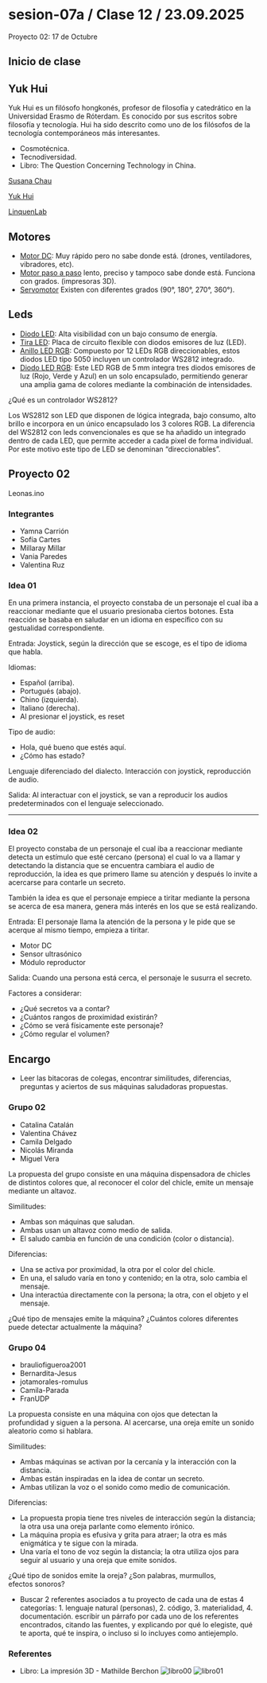 # sesion-07a / Clase 12 / 23.09.2025

Proyecto 02:  17 de Octubre

## Inicio de clase

## Yuk Hui

Yuk Hui es un filósofo hongkonés, profesor de filosofía y catedrático en la Universidad Erasmo de Róterdam. Es conocido por sus escritos sobre filosofía y tecnología. Hui ha sido descrito como uno de los filósofos de la tecnología contemporáneos más interesantes.

- Cosmotécnica.
- Tecnodiversidad.
- Libro: The Question Concerning Technology in China.

[Susana Chau](https://cl.linkedin.com/in/susana-chau)

[Yuk Hui](https://cajanegraeditora.com.ar/autores/?autor=hui-yuk)

[LinquenLab](https://liquenlab.cl/)

## Motores

- [Motor DC](https://afel.cl/collections/alta-velocidad): Muy rápido pero no sabe donde está. (drones, ventiladores, vibradores, etc).
- [Motor paso a paso](https://afel.cl/collections/paso-a-paso) lento, preciso y tampoco sabe donde está. Funciona con grados. (impresoras 3D).
- [Servomotor](https://afel.cl/collections/servomotores) Existen con diferentes grados (90°, 180°, 270°, 360°).

## Leds

- [Diodo LED](https://afel.cl/products/diodo-led-5mm-ultrabrillante-amarillo): Alta visibilidad con un bajo consumo de energía.
- [Tira LED](https://www.ledstudio.cl/cinta-led-studio-14-4wm-luz-calida-12v-ip20-5-metros/p?idsku=2613&gad_source=1&gad_campaignid=22832701091&gbraid=0AAAAAC3lBbVk3EcqAoN-CH64R4i0s6UVU&gclid=Cj0KCQjwrojHBhDdARIsAJdEJ_fHvfFZk9yQCcxefMnpzpdf753iTM_aG5BkuahinVsrTLfUK7_0E4waAkHYEALw_wcB): Placa de circuito flexible con diodos emisores de luz (LED).
- [Anillo LED RGB](https://afel.cl/products/anillo-led-rgb-neopixel-12-leds-ws2812): Compuesto por 12 LEDs RGB direccionables, estos diodos LED tipo 5050 incluyen un controlador WS2812 integrado.
- [Diodo LED RGB](https://afel.cl/products/diodo-led-rgb-5mm): Este LED RGB de 5 mm integra tres diodos emisores de luz (Rojo, Verde y Azul) en un solo encapsulado, permitiendo generar una amplia gama de colores mediante la combinación de intensidades.

¿Qué es un controlador WS2812?

Los WS2812 son LED que disponen de lógica integrada, bajo consumo, alto brillo e incorpora en un único encapsulado los 3 colores RGB. La diferencia del WS2812 con leds convencionales es que se ha añadido un integrado dentro de cada LED, que permite acceder a cada pixel de forma individual. Por este motivo este tipo de LED se denominan “direccionables”.

## Proyecto 02

Leonas.ino

### Integrantes

- Yamna Carrión
- Sofía Cartes
- Millaray Millar
- Vania Paredes
- Valentina Ruz

### Idea 01

En una primera instancia, el proyecto constaba de un personaje el cual iba a reaccionar mediante que el usuario presionaba ciertos botones. Esta reacción se basaba en saludar en un idioma en específico con su gestualidad correspondiente.

Entrada: Joystick, según la dirección que se escoge, es el tipo de idioma que habla.

Idiomas:

- Español (arriba).
- Portugués (abajo).
- Chino (izquierda).
- Italiano (derecha).
- Al presionar el joystick, es reset

Tipo de audio:

- Hola, qué bueno que estés aquí.
- ¿Cómo has estado?

Lenguaje diferenciado del dialecto.
Interacción con joystick, reproducción de audio.

Salida: Al interactuar con el joystick, se van a reproducir los audios predeterminados con el lenguaje seleccionado.

--------

### Idea 02

El proyecto constaba de un personaje el cual iba a reaccionar mediante detecta un estímulo que esté cercano (persona) el cual lo va a llamar y detectando la distancia que se encuentra cambiara el audio de reproducción, la idea es que primero llame su atención y después lo invite a acercarse para contarle un secreto.

También la idea es que el personaje empiece a tiritar mediante la persona se acerca de esa manera, genera más interés en los que se está realizando.

Entrada: El personaje llama la atención de la persona y le pide que se acerque al mismo tiempo, empieza a tiritar.

- Motor DC
- Sensor ultrasónico
- Módulo reproductor

Salida: Cuando una persona está cerca, el personaje le susurra el secreto.

Factores a considerar:

- ¿Qué secretos va a contar?
- ¿Cuántos rangos de proximidad existirán?
- ¿Cómo se verá físicamente este personaje?
- ¿Cómo regular el volumen?

## Encargo

- Leer las bitacoras de colegas, encontrar similitudes, diferencias, preguntas y aciertos de sus máquinas saludadoras propuestas.

### Grupo 02 

- Catalina Catalán
- Valentina Chávez
- Camila Delgado
- Nicolás Miranda
- Miguel Vera

La propuesta del grupo consiste en una máquina dispensadora de chicles de distintos colores que, al reconocer el color del chicle, emite un mensaje mediante un altavoz.

Similitudes:
- Ambas son máquinas que saludan.
- Ambas usan un altavoz como medio de salida.
- El saludo cambia en función de una condición (color o distancia).

Diferencias:
- Una se activa por proximidad, la otra por el color del chicle.
- En una, el saludo varía en tono y contenido; en la otra, solo cambia el mensaje.
- Una interactúa directamente con la persona; la otra, con el objeto y el mensaje.

¿Qué tipo de mensajes emite la máquina?
¿Cuántos colores diferentes puede detectar actualmente la máquina?

### Grupo 04

- brauliofigueroa2001
- Bernardita-Jesus
- jotamorales-romulus
- Camila-Parada
- FranUDP

La propuesta consiste en una máquina con ojos que detectan la profundidad y siguen a la persona. Al acercarse, una oreja emite un sonido aleatorio como si hablara.

Similitudes:

- Ambas máquinas se activan por la cercanía y la interacción con la distancia.
- Ambas están inspiradas en la idea de contar un secreto.
- Ambas utilizan la voz o el sonido como medio de comunicación.
  
Diferencias:

- La propuesta propia tiene tres niveles de interacción según la distancia; la otra usa una oreja parlante como elemento irónico.
- La máquina propia es efusiva y grita para atraer; la otra es más enigmática y te sigue con la mirada.
- Una varía el tono de voz según la distancia; la otra utiliza ojos para seguir al usuario y una oreja que emite sonidos.

¿Qué tipo de sonidos emite la oreja? ¿Son palabras, murmullos, efectos sonoros?

- Buscar 2 referentes asociados a tu proyecto de cada una de estas 4 categorías: 1. lenguaje natural (personas), 2. código, 3. materialidad, 4. documentación. escribir un párrafo por cada uno de los referentes encontrados, citando las fuentes, y explicando por qué lo elegiste, qué te aporta, qué te inspira, o incluso si lo incluyes como antiejemplo.
  
### Referentes

- Libro: La impresión 3D - Mathilde Berchon
![libro00](./imagenes/libro00.png)
![libro01](./imagenes/libro01.png)

